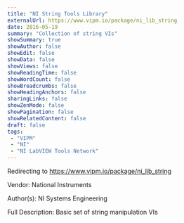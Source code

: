 ```yaml
---
title: "NI String Tools Library"
externalUrl: https://www.vipm.io/package/ni_lib_string
date: 2016-05-19
summary: "Collection of string VIs"
showSummary: true
showAuthor: false
showEdit: false
showData: false
showViews: false
showReadingTime: false
showWordCount: false
showBreadcrumbs: false
showHeadingAnchors: false
sharingLinks: false
showZenMode: false
showPagination: false
showRelatedContent: false
draft: false
tags:
 - "VIPM"
 - "NI"
 - "NI LabVIEW Tools Network"
---
```


Redirecting to https://www.vipm.io/package/ni_lib_string

Vendor: National Instruments

Author(s): NI Systems Engineering
 
Full Description:
Basic set of string manipulation VIs